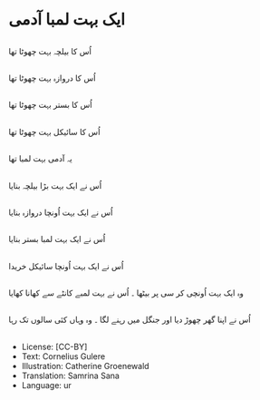 # ایک بہت لمبا آدمی

##
اُس کا بیلچہ بہت چھوٹا تھا

##
اُس کا دروازہ بہت چھوٹا تھا

##
اُس کا بستر بہت چھوٹا تھا

##
اُس کا سائیکل بہت چھوٹا تھا

##
یہ آدمی بہت لمبا تھا

##
اُس نے ایک بہت بڑا بیلچہ بنایا

##
اُس نے ایک بہت اُونچا دروازہ بنایا

##
اُس نے ایک بہت لمبا بستر بنایا

##
اُس نے ایک بہت اُونچا سائیکل خریدا

##
وہ ایک بہت اُونچی کر سی پر بیٹھا ۔ اُس نے بہت لمبے کانٹے سے کھانا کھایا

##
اُس نے اپنا گھر چھوڑ دیا اور جنگل میں رہنے لگا ۔ وہ وہاں کئی سالوں تک رہا

##
* License: [CC-BY]
* Text: Cornelius Gulere
* Illustration: Catherine Groenewald
* Translation: Samrina Sana
* Language: ur
